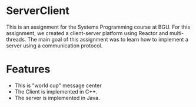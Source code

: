 # ServerClient
This is an assignment for the Systems Programming course at BGU.
For this assignment, we created a client-server platform using Reactor and multi-threads.
The main goal of this assignment was to learn how to implement a server using a communication protocol.

# Features
- This is "world cup" message center
- The Client is implemented in C++.
- The server is implemented in Java.
